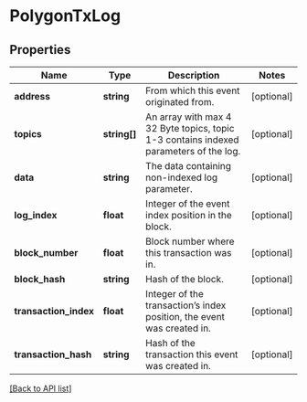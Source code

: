 # PolygonTxLog

## Properties

Name | Type | Description | Notes
------------ | ------------- | ------------- | -------------
**address** | **string** | From which this event originated from. | [optional]
**topics** | **string[]** | An array with max 4 32 Byte topics, topic 1-3 contains indexed parameters of the log. | [optional]
**data** | **string** | The data containing non-indexed log parameter. | [optional]
**log_index** | **float** | Integer of the event index position in the block. | [optional]
**block_number** | **float** | Block number where this transaction was in. | [optional]
**block_hash** | **string** | Hash of the block. | [optional]
**transaction_index** | **float** | Integer of the transaction’s index position, the event was created in. | [optional]
**transaction_hash** | **string** | Hash of the transaction this event was created in. | [optional]

[[Back to API list]](../../README.md#api-endpoints)
